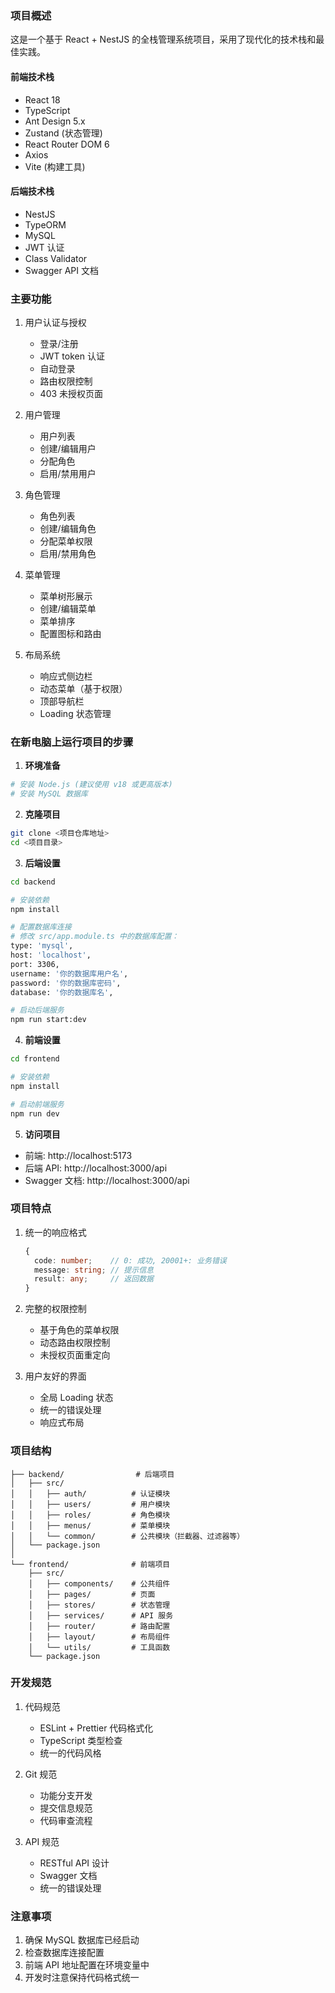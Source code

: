### 项目概述
这是一个基于 React + NestJS 的全栈管理系统项目，采用了现代化的技术栈和最佳实践。

#### 前端技术栈
- React 18
- TypeScript
- Ant Design 5.x
- Zustand (状态管理)
- React Router DOM 6
- Axios
- Vite (构建工具)

#### 后端技术栈
- NestJS
- TypeORM
- MySQL
- JWT 认证
- Class Validator
- Swagger API 文档

### 主要功能
1. 用户认证与授权
   - 登录/注册
   - JWT token 认证
   - 自动登录
   - 路由权限控制
   - 403 未授权页面

2. 用户管理
   - 用户列表
   - 创建/编辑用户
   - 分配角色
   - 启用/禁用用户

3. 角色管理
   - 角色列表
   - 创建/编辑角色
   - 分配菜单权限
   - 启用/禁用角色

4. 菜单管理
   - 菜单树形展示
   - 创建/编辑菜单
   - 菜单排序
   - 配置图标和路由

5. 布局系统
   - 响应式侧边栏
   - 动态菜单（基于权限）
   - 顶部导航栏
   - Loading 状态管理

### 在新电脑上运行项目的步骤

1. **环境准备**
```bash
# 安装 Node.js (建议使用 v18 或更高版本)
# 安装 MySQL 数据库
```

2. **克隆项目**
```bash
git clone <项目仓库地址>
cd <项目目录>
```

3. **后端设置**
```bash
cd backend

# 安装依赖
npm install

# 配置数据库连接
# 修改 src/app.module.ts 中的数据库配置：
type: 'mysql',
host: 'localhost',
port: 3306,
username: '你的数据库用户名',
password: '你的数据库密码',
database: '你的数据库名',

# 启动后端服务
npm run start:dev
```

4. **前端设置**
```bash
cd frontend

# 安装依赖
npm install

# 启动前端服务
npm run dev
```

5. **访问项目**
- 前端: http://localhost:5173
- 后端 API: http://localhost:3000/api
- Swagger 文档: http://localhost:3000/api

### 项目特点
1. 统一的响应格式
   ```typescript
   {
     code: number;    // 0: 成功, 20001+: 业务错误
     message: string; // 提示信息
     result: any;     // 返回数据
   }
   ```

2. 完整的权限控制
   - 基于角色的菜单权限
   - 动态路由权限控制
   - 未授权页面重定向

3. 用户友好的界面
   - 全局 Loading 状态
   - 统一的错误处理
   - 响应式布局

### 项目结构
```
├── backend/                # 后端项目
│   ├── src/
│   │   ├── auth/          # 认证模块
│   │   ├── users/         # 用户模块
│   │   ├── roles/         # 角色模块
│   │   ├── menus/         # 菜单模块
│   │   └── common/        # 公共模块（拦截器、过滤器等）
│   └── package.json
│
└── frontend/              # 前端项目
    ├── src/
    │   ├── components/    # 公共组件
    │   ├── pages/         # 页面
    │   ├── stores/        # 状态管理
    │   ├── services/      # API 服务
    │   ├── router/        # 路由配置
    │   ├── layout/        # 布局组件
    │   └── utils/         # 工具函数
    └── package.json
```

### 开发规范
1. 代码规范
   - ESLint + Prettier 代码格式化
   - TypeScript 类型检查
   - 统一的代码风格

2. Git 规范
   - 功能分支开发
   - 提交信息规范
   - 代码审查流程

3. API 规范
   - RESTful API 设计
   - Swagger 文档
   - 统一的错误处理

### 注意事项
1. 确保 MySQL 数据库已经启动
2. 检查数据库连接配置
3. 前端 API 地址配置在环境变量中
4. 开发时注意保持代码格式统一
